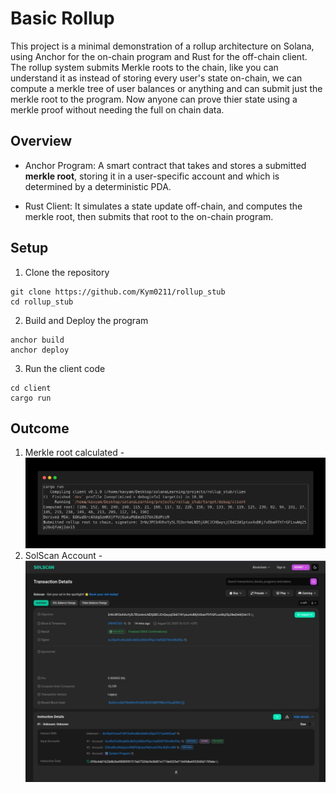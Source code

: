# Basic Rollup
This project is a minimal demonstration of a rollup architecture on Solana, using Anchor for the on-chain program and Rust for the off-chain client. The rollup system submits Merkle roots to the chain, like you can understand it as instead of storing every user's state on-chain, we can compute a merkle tree of user balances or anything and can submit just the merkle root to the program. Now anyone can prove thier state using a merkle proof without needing the full on chain data.

## Overview
- Anchor Program: A smart contract that takes and stores a submitted **merkle root**, storing it in a user-specific account and which is determined by a deterministic PDA.

- Rust Client: It simulates a state update off-chain, and computes the merkle root, then submits that root to the on-chain program.

## Setup

1. Clone the repository
```
git clone https://github.com/Kym0211/rollup_stub
cd rollup_stub
```
2. Build and Deploy the program
```
anchor build
anchor deploy
```
3. Run the client code 
```
cd client
cargo run
```

## Outcome

1. Merkle root calculated - 
![](./result/rollup_terminal.png)
2. SolScan Account - 
![](./result/solscan.jpeg)